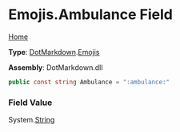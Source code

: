 # Emojis\.Ambulance Field

[Home](../../../README.md)

**Type**: [DotMarkdown](../../README.md)\.[Emojis](../README.md)

**Assembly**: DotMarkdown\.dll

```csharp
public const string Ambulance = ":ambulance:"
```

### Field Value

System\.[String](https://docs.microsoft.com/en-us/dotnet/api/system.string)